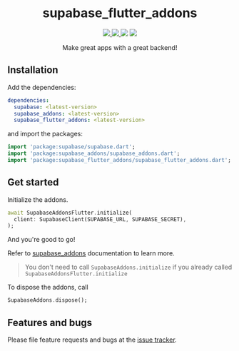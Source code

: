 <div>
  <h1 align="center">supabase_flutter_addons</h1>
  <p align="center" >
    <a title="Discord" href="https://discord.gg/674gpDQUVq">
      <img src="https://img.shields.io/discord/809528329337962516?label=discord&logo=discord" />
    </a>
    <a title="Pub" href="https://pub.dartlang.org/packages/supabase_flutter_addons" >
      <img src="https://img.shields.io/pub/v/supabase_flutter_addons.svg?style=popout&include_prereleases" />
    </a>
    <a title="Github License">
      <img src="https://img.shields.io/github/license/bdlukaa/supabase_addons/supabase_flutter_addons" />
    </a>
    <a title="PRs are welcome">
      <img src="https://img.shields.io/badge/PRs-welcome-brightgreen.svg" />
    </a>
  </p>
  <p align="center">
  Make great apps with a great backend!
  </p>
</div>

## Installation

Add the dependencies:

```yaml
dependencies:
  supabase: <latest-version>
  supabase_addons: <latest-version>
  supabase_flutter_addons: <latest-version>
```

and import the packages:

```dart
import 'package:supabase/supabase.dart';
import 'package:supabase_addons/supabase_addons.dart';
import 'package:supabase_flutter_addons/supabase_flutter_addons.dart';
```

## Get started

Initialize the addons.

```dart
await SupabaseAddonsFlutter.initialize(
  client: SupabaseClient(SUPABASE_URL, SUPABASE_SECRET),
);
```

And you're good to go!

Refer to [supabase_addons](https://github.com/bdlukaa/supabase_addons/tree/master/supabase_addons) documentation to learn more.

> You don't need to call `SupabaseAddons.initialize` if you already called `SupabaseAddonsFlutter.initialize`

To dispose the addons, call

```dart
SupabaseAddons.dispose();
```

## Features and bugs

Please file feature requests and bugs at the [issue tracker][tracker].

[tracker]: https://github.com/bdlukaa/supabase_addons/issues/new
